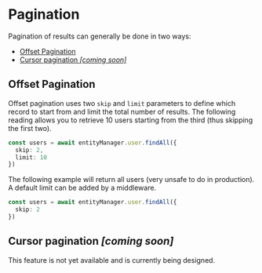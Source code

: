 # Pagination

Pagination of results can generally be done in two ways:

  - [Offset Pagination](#offset-pagination)
  - [Cursor pagination *[coming soon]*](#cursor-pagination-coming-soon)

## Offset Pagination

Offset pagination uses two `skip` and `limit` parameters to define which record to start from and limit the total number of results. The following reading allows you to retrieve 10 users starting from the third (thus skipping the first two).

```typescript
const users = await entityManager.user.findAll({
  skip: 2,
  limit: 10
})
```

The following example will return all users (very unsafe to do in production).
A default limit can be added by a middleware.
```typescript
const users = await entityManager.user.findAll({
  skip: 2
})
```

## Cursor pagination *[coming soon]*

This feature is not yet available and is currently being designed.